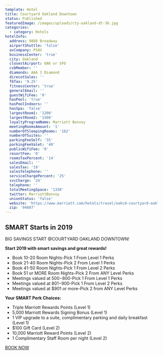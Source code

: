 ```yaml
---
template: Hotel
title: Courtyard Oakland Downtown
status: Published
featuredImage: /images/uploads/cty-oakland-dt-36.jpg
categories:
  - category: Hotels
hotelInfo:
  address: 9888 Broadway
  airportShuttle: 'false'
  avCompany: PSAV
  businessCenter: 'true'
  city: Oakland
  closestAirport: OAK or SFO
  cvbMember: ''
  diamonds: AAA 3 Diamond
  direcotSales: ''
  fbTax: '9.25'
  fitnessCenter: 'true'
  generalEmail: ''
  guestWifiFee: '0'
  hasPool: 'true'
  hasPoolIndoors: ''
  hasSpa: 'false'
  largestRoom1: '1200'
  largestRoom2: '1500'
  loyaltyProgramName: Marriott Bonvoy
  meetingRoomsAmount: '1'
  numberOfSleepingRooms: '162'
  numberOfSuites: ''
  parkingFeeSelf: '35'
  parkingFeeValet: '40'
  publicWifiFee: '0'
  resortFee: '0'
  roomsTaxPercent: '14'
  salesEmail: ''
  salesTax: '19'
  salesTelephone: ''
  serviceChargePercent: '25'
  svcCharge: '24'
  telephone: ''
  totalMeetingSpace: '1330'
  twitter: MarriottBonvoy
  unionStatus: 'false'
  website: 'https://www.marriott.com/hotels/travel/oakcd-courtyard-oakland-downtown/'
  zip: '94607'
---
```

## SMART Starts in 2019

BIG SAVINGS START @COURTYARD OAKLAND DOWNTOWN!

**Start 2019 with smart savings and great rewards!**

* Book 10-20 Room Nights-Pick 1 From Level 1 Perks
* Book 21-40 Room Nights-Pick 2 From Level 1 Perks
* Book 41-50 Room Nights-Pick 1 From Level 2 Perks
* Book 51 or MORE Room Nights-Pick 2 From ANY Level Perks
* Meetings valued at $500-$800-Pick 1 From Level 1 Perks
* Meetings valued at $801-$900-Pick 1 From Level 2 Perks
* Meetings valued at $901 or more-Pick 2 from ANY Level Perks

**Your SMART Perk Choices:**

* Triple Marriott Rewards Points (Level 1)
* 5,000 Marriott Rewards Signing Bonus (Level 1)
* 1 VIP upgrade to a suite, complimentary parking and daily breakfast (Level 1)
* $100 Gift Card (Level 2)
* 10,000 Marriott Reward Points (Level 2)
* 1 Complimentary Staff Room per night (Level 2)

[BOOK NOW](https://www.marriott.com/hotels/event-planning/business-meeting/oakcd-courtyard-oakland-downtown)
